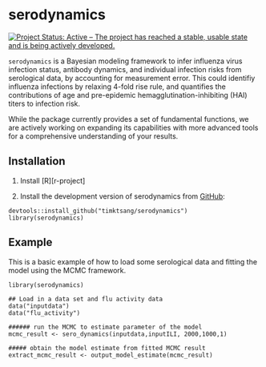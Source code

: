 <!-- README.md is generated from README.Rmd. Please edit that file -->

# serodynamics

[![Project Status: Active – The project has reached a stable, usable
state and is being actively
developed.](https://www.repostatus.org/badges/latest/active.svg)](https://www.repostatus.org/#active)

`serodynamics` is a Bayesian modeling framework to infer influenza virus
infection status, antibody dynamics, and individual infection risks from
serological data, by accounting for measurement error. This could
identifiy influenza infections by relaxing 4-fold rise rule, and
quantifies the contributions of age and pre-epidemic
hemagglutination-inhibiting (HAI) titers to infection risk.

While the package currently provides a set of fundamental functions, we
are actively working on expanding its capabilities with more advanced
tools for a comprehensive understanding of your results.

## Installation

1.  Install \[R\]\[r-project\]

2.  Install the development version of serodynamics from
    [GitHub](https://github.com/timktsang/serodynamics):

<!-- -->

    devtools::install_github("timktsang/serodynamics")
    library(serodynamics)

## Example

This is a basic example of how to load some serological data and fitting
the model using the MCMC framework.

    library(serodynamics)

    ## Load in a data set and flu activity data
    data("inputdata")
    data("flu_activity")

    ###### run the MCMC to estimate parameter of the model
    mcmc_result <- sero_dynamics(inputdata,inputILI, 2000,1000,1)

    ##### obtain the model estimate from fitted MCMC result
    extract_mcmc_result <- output_model_estimate(mcmc_result)
